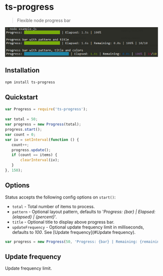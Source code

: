 # ts-progress

> Flexible node progress bar

![image](https://github.com/agracio/ts-progress/raw/master/screenshot.png)
 
## Installation
```bash
npm install ts-progress
```
 
## Quickstart
 
 ```javascript
var Progress = require('ts-progress');

var total = 50;
var progress = new Progress(total);
progress.start();
var count = 0;
var iv = setInterval(function () {
    count++;
    progress.update();
    if (count == items) {
        clearInterval(iv);
    }
}, 150);
 ```
 
## Options
Status accepts the following config options on `start()`:
* `total` - Total number of items to process.
* `pattern` - Optional layout pattern, defaults to '*Progress: {bar} | Elapsed: {elapsed} | {percent}*'.
* `title` - Optional title to display above progress bar.
* `updateFrequency` - Optional update frequency limit in milliseconds, defaults to *100*. See [Update frequency](#Update frequency). 

```javascript
var progress = new Progress(50, 'Progress: {bar} | Remaining: {remaining} | {percent} ', 'Awaiting results...');
```

## Update frequency
Update frequency limit.

